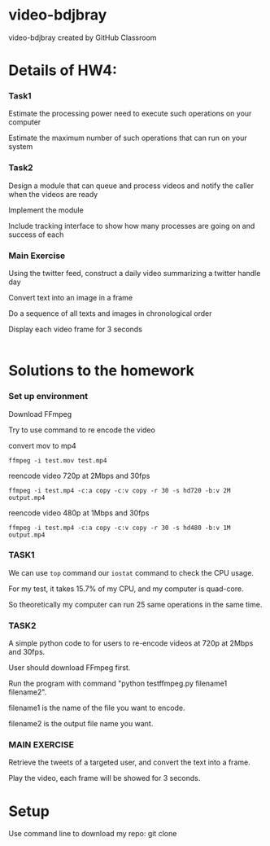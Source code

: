 # video-bdjbray
video-bdjbray created by GitHub Classroom

# Details of HW4:

### Task1

Estimate the processing power need to execute such operations on your computer

Estimate the maximum number of such operations that can run on your system

### Task2

Design a module that can queue and process videos and notify the caller when the videos are ready

Implement the module

Include tracking interface to show how many processes are going on and success of each

### Main Exercise

Using the twitter feed, construct a daily video summarizing a twitter handle day

Convert text into an image in a frame

Do a sequence of all texts and images in chronological order

Display each video frame for 3 seconds
<br />
<br />
# Solutions to the homework


### Set up environment

Download FFmpeg

Try to use command to re encode the video

convert mov to mp4  

`ffmpeg -i test.mov test.mp4`  

reencode video 720p at 2Mbps and 30fps

`ffmpeg -i test.mp4 -c:a copy -c:v copy -r 30 -s hd720 -b:v 2M output.mp4`

reencode video 480p at 1Mbps and 30fps

`ffmpeg -i test.mp4 -c:a copy -c:v copy -r 30 -s hd480 -b:v 1M output.mp4`

### TASK1

We can use `top` command our `iostat` command to check the CPU usage.

For my test, it takes 15.7% of my CPU, and my computer is quad-core.

So theoretically my computer can run 25 same operations in the same time.

### TASK2

A simple python code to for users to re-encode videos at 720p at 2Mbps and 30fps.

User should download FFmpeg first.

Run the program with command "python testffmpeg.py filename1 filename2".

filename1 is the name of the file you want to encode.

filename2 is the output file name you want.

### MAIN EXERCISE

Retrieve the tweets of a targeted user, and convert the text into a frame.

Play the video, each frame will be showed for 3 seconds.


# Setup

Use command line to download my repo:
git clone














